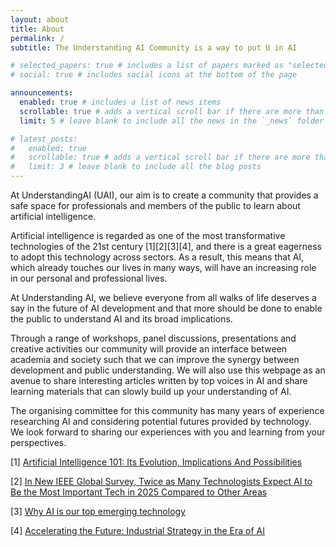 ```yaml
---
layout: about
title: About
permalink: /
subtitle: The Understanding AI Community is a way to put U in AI

# selected_papers: true # includes a list of papers marked as "selected={true}"
# social: true # includes social icons at the bottom of the page

announcements:
  enabled: true # includes a list of news items
  scrollable: true # adds a vertical scroll bar if there are more than 3 news items
  limit: 5 # leave blank to include all the news in the `_news` folder

# latest_posts:
#   enabled: true
#   scrollable: true # adds a vertical scroll bar if there are more than 3 new posts items
#   limit: 3 # leave blank to include all the blog posts
---
```


At UnderstandingAI (UAI), our aim is to create a community that provides a safe space for professionals and members of the public to learn about artificial intelligence. 

Artificial intelligence is regarded as one of the most transformative technologies of the 21st century [1][2][3][4], and there is a great eagerness to adopt this technology across sectors. As a result, this means that AI, which already touches our lives in many ways, will have an increasing role in our personal and professional lives. 

At Understanding AI, we believe everyone from all walks of life deserves a say in the future of AI development and that more should be done to enable the public to understand AI and its broad implications. 

Through a range of workshops, panel discussions, presentations and creative activities our community will provide an interface between academia and society such that we can improve the synergy between development and public understanding. We will also use this webpage as an avenue to share interesting articles written by top voices in AI and share learning materials that can slowly build up your understanding of AI.

The organising committee for this community has many years of experience researching AI and considering potential futures provided by technology. We look forward to sharing our experiences with you and learning from your perspectives. 


[1] [Artificial Intelligence 101: Its Evolution, Implications And Possibilities](https://www.forbes.com/sites/bernardmarr/2024/02/08/understanding-ai-in-2023-its-definition-role-and-impact/)

[2] [In New IEEE Global Survey, Twice as Many Technologists Expect AI to Be the Most Important Tech in 2025 Compared to Other Areas](https://www.ieee.org/about/news/2024/news-release-2024-survey-results.html)

[3] [Why AI is our top emerging technology](https://defradigital.blog.gov.uk/2023/04/26/why-ai-is-our-top-emerging-technology/#:~:text=Since%20the%20last%20Emerging%20Technologies,across%20all%20industries%20and%20sectors.)

[4] [Accelerating the Future: Industrial Strategy in the Era of AI](https://institute.global/insights/economic-prosperity/accelerating-the-future-industrial-strategy-in-the-era-of-ai)